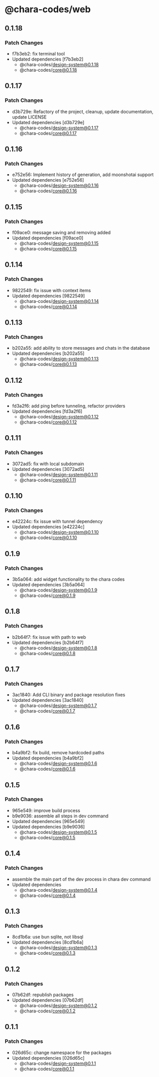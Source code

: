 # @chara-codes/web

## 0.1.18

### Patch Changes

- f7b3eb2: fix terminal tool
- Updated dependencies [f7b3eb2]
  - @chara-codes/design-system@0.1.18
  - @chara-codes/core@0.1.18

## 0.1.17

### Patch Changes

- d3b729e: Refactory of the project, cleanup, update documentation, update LICENSE
- Updated dependencies [d3b729e]
  - @chara-codes/design-system@0.1.17
  - @chara-codes/core@0.1.17

## 0.1.16

### Patch Changes

- e752e56: Implement history of generation, add moonshotai support
- Updated dependencies [e752e56]
  - @chara-codes/design-system@0.1.16
  - @chara-codes/core@0.1.16

## 0.1.15

### Patch Changes

- f09ace0: message saving and removing added
- Updated dependencies [f09ace0]
  - @chara-codes/design-system@0.1.15
  - @chara-codes/core@0.1.15

## 0.1.14

### Patch Changes

- 9822549: fix issue with context items
- Updated dependencies [9822549]
  - @chara-codes/design-system@0.1.14
  - @chara-codes/core@0.1.14

## 0.1.13

### Patch Changes

- b202a55: add ability to store messages and chats in the database
- Updated dependencies [b202a55]
  - @chara-codes/design-system@0.1.13
  - @chara-codes/core@0.1.13

## 0.1.12

### Patch Changes

- fd3a2f6: add ping before tunneling, refactor providers
- Updated dependencies [fd3a2f6]
  - @chara-codes/design-system@0.1.12
  - @chara-codes/core@0.1.12

## 0.1.11

### Patch Changes

- 3072ad5: fix with local subdomain
- Updated dependencies [3072ad5]
  - @chara-codes/design-system@0.1.11
  - @chara-codes/core@0.1.11

## 0.1.10

### Patch Changes

- e42224c: fix issue with tunnel dependency
- Updated dependencies [e42224c]
  - @chara-codes/design-system@0.1.10
  - @chara-codes/core@0.1.10

## 0.1.9

### Patch Changes

- 3b5a064: add widget functionality to the chara codes
- Updated dependencies [3b5a064]
  - @chara-codes/design-system@0.1.9
  - @chara-codes/core@0.1.9

## 0.1.8

### Patch Changes

- b2b64f7: fix issue with path to web
- Updated dependencies [b2b64f7]
  - @chara-codes/design-system@0.1.8
  - @chara-codes/core@0.1.8

## 0.1.7

### Patch Changes

- 3ac1840: Add CLI binary and package resolution fixes
- Updated dependencies [3ac1840]
  - @chara-codes/design-system@0.1.7
  - @chara-codes/core@0.1.7

## 0.1.6

### Patch Changes

- b4a9bf2: fix build, remove hardcoded paths
- Updated dependencies [b4a9bf2]
  - @chara-codes/design-system@0.1.6
  - @chara-codes/core@0.1.6

## 0.1.5

### Patch Changes

- 965e549: improve build process
- b9e9036: assemble all steps in dev command
- Updated dependencies [965e549]
- Updated dependencies [b9e9036]
  - @chara-codes/design-system@0.1.5
  - @chara-codes/core@0.1.5

## 0.1.4

### Patch Changes

- assemble the main part of the dev process in chara dev command
- Updated dependencies
  - @chara-codes/design-system@0.1.4
  - @chara-codes/core@0.1.4

## 0.1.3

### Patch Changes

- 8cd1b6a: use bun sqlite, not libsql
- Updated dependencies [8cd1b6a]
  - @chara-codes/design-system@0.1.3
  - @chara-codes/core@0.1.3

## 0.1.2

### Patch Changes

- 07b62df: republish packages
- Updated dependencies [07b62df]
  - @chara-codes/design-system@0.1.2
  - @chara-codes/core@0.1.2

## 0.1.1

### Patch Changes

- 026d65c: change namespace for the packages
- Updated dependencies [026d65c]
  - @chara-codes/design-system@0.1.1
  - @chara-codes/core@0.1.1
